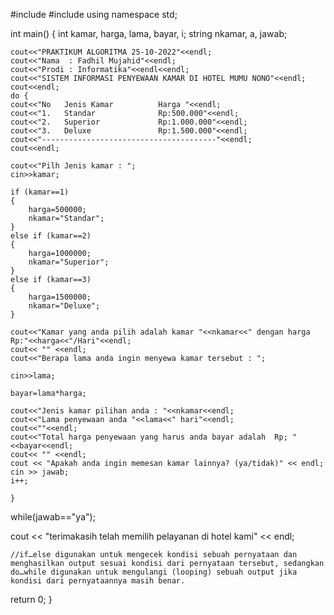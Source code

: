 #include <iostream>
#include <string>
using namespace std;

int main()
{
	int kamar, harga, lama, bayar, i;
	string nkamar, a, jawab;

    cout<<"PRAKTIKUM ALGORITMA 25-10-2022"<<endl;
    cout<<"Nama  : Fadhil Mujahid"<<endl;
    cout<<"Prodi : Informatika"<<endl<<endl;
	cout<<"SISTEM INFORMASI PENYEWAAN KAMAR DI HOTEL MUMU NONO"<<endl;
	cout<<endl;
	do {
	cout<<"No   Jenis Kamar          Harga "<<endl;
	cout<<"1.   Standar              Rp:500.000"<<endl;
	cout<<"2.   Superior             Rp:1.000.000"<<endl;
	cout<<"3.   Deluxe               Rp:1.500.000"<<endl;
	cout<<"---------------------------------------"<<endl;
	cout<<endl;
	
	cout<<"Pilh Jenis kamar : ";
	cin>>kamar;
	
	if (kamar==1)
	{
		harga=500000;
		nkamar="Standar";
	}
	else if (kamar==2)
	{
		harga=1000000;
		nkamar="Superior";
	}
	else if (kamar==3)
	{
		harga=1500000;
		nkamar="Deluxe";
	}
	
	cout<<"Kamar yang anda pilih adalah kamar "<<nkamar<<" dengan harga Rp:"<<harga<<"/Hari"<<endl;
	cout<< "" <<endl;
	cout<<"Berapa lama anda ingin menyewa kamar tersebut : ";
	
	cin>>lama;
   
	bayar=lama*harga;
	
	cout<<"Jenis kamar pilihan anda : "<<nkamar<<endl;
	cout<<"Lama penyewaan anda "<<lama<<" hari"<<endl;
	cout<<""<<endl;
	cout<<"Total harga penyewaan yang harus anda bayar adalah  Rp; "<<bayar<<endl;
	cout<< "" <<endl;
	cout << "Apakah anda ingin memesan kamar lainnya? (ya/tidak)" << endl;
	cin >> jawab;
	i++;
	
	}
while(jawab=="ya");
    
cout << "terimakasih telah memilih pelayanan di hotel kami" << endl;
    
    //if…else digunakan untuk mengecek kondisi sebuah pernyataan dan menghasilkan output sesuai kondisi dari pernyataan tersebut, sedangkan do…while digunakan untuk mengulangi (looping) sebuah output jika kondisi dari pernyataannya masih benar.
return 0;
}
